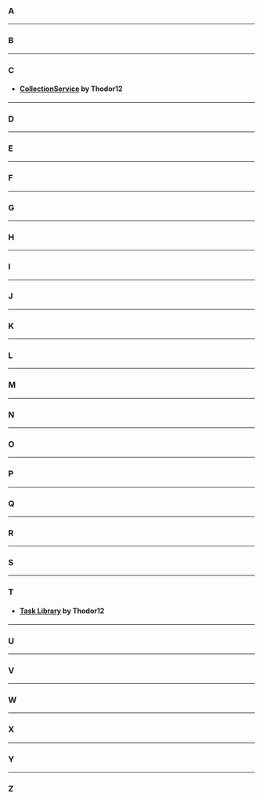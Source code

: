 ### A


---
### B


---
### C
- #### [CollectionService](/CollectionService) by Thodor12

---
### D


---
### E


---
### F


---
### G


---
### H


---
### I


---
### J


---
### K


---
### L


---
### M


---
### N


---
### O


---
### P


---
### Q


---
### R


---
### S


---
### T
- #### [Task Library](/TaskLibrary) by Thodor12

---
### U


---
### V


---
### W


---
### X


---
### Y


---
### Z
